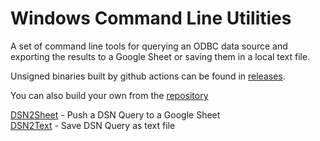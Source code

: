 # Windows Command Line Utilities
A set of command line tools for querying an ODBC data source and exporting the results to a Google Sheet or saving them in a local text file.  

Unsigned binaries built by github actions can be found in [releases](https://github.com/coop-blake/DSN2Sheet/releases).  

You can also build your own from the [repository](https://github.com/coop-blake/DSN2Sheet)

[DSN2Sheet](dsn2Sheet.html) - Push a DSN Query to a Google Sheet  
[DSN2Text](dsn2Text.html) - Save DSN Query as text file

